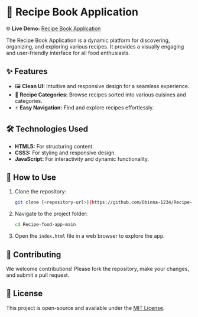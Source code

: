
# 🍲 Recipe Book Application

🌐 **Live Demo:** [Recipe Book Application](https://obinna-1234.github.io/Recipe-food-app/)

The Recipe Book Application is a dynamic platform for discovering, organizing, and exploring various recipes. It provides a visually engaging and user-friendly interface for all food enthusiasts.

## ✨ Features

- 🖼️ **Clean UI:** Intuitive and responsive design for a seamless experience.
- 🍴 **Recipe Categories:** Browse recipes sorted into various cuisines and categories.
- ⚡ **Easy Navigation:** Find and explore recipes effortlessly.

## 🛠️ Technologies Used

- **HTML5:** For structuring content.
- **CSS3:** For styling and responsive design.
- **JavaScript:** For interactivity and dynamic functionality.

## 🚀 How to Use

1. Clone the repository:
   ```bash
   git clone [<repository-url>](https://github.com/Obinna-1234/Recipe-food-app.git)
   ```
2. Navigate to the project folder:
   ```bash
   cd Recipe-food-app-main
   ```
3. Open the `index.html` file in a web browser to explore the app.

## 🤝 Contributing

We welcome contributions! Please fork the repository, make your changes, and submit a pull request.

## 📜 License

This project is open-source and available under the [MIT License](LICENSE).

